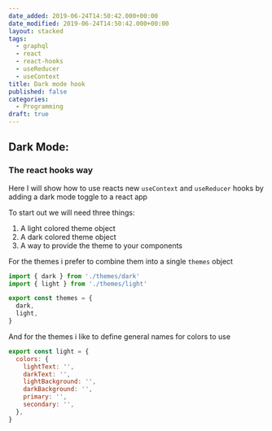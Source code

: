 ```yaml
---
date_added: 2019-06-24T14:50:42.000+00:00
date_modified: 2019-06-24T14:50:42.000+00:00
layout: stacked
tags:
  - graphql
  - react
  - react-hooks
  - useReducer
  - useContext
title: Dark mode hook
published: false
categories:
  - Programming
draft: true
---
```


## Dark Mode:

### The react hooks way

Here I will show how to use reacts new `useContext` and `useReducer` hooks by adding a dark mode toggle to a react app

To start out we will need three things:

1. A light colored theme object
2. A dark colored theme object
3. A way to provide the theme to your components

For the themes i prefer to combine them into a single `themes` object

```js filename=themes.js
import { dark } from './themes/dark'
import { light } from './themes/light'

export const themes = {
  dark,
  light,
}
```

And for the themes i like to define general names for colors to use

```js filename=themes/light.js
export const light = {
  colors: {
    lightText: '',
    darkText: '',
    lightBackground: '',
    darkBackground: '',
    primary: '',
    secondary: '',
  },
}
```
